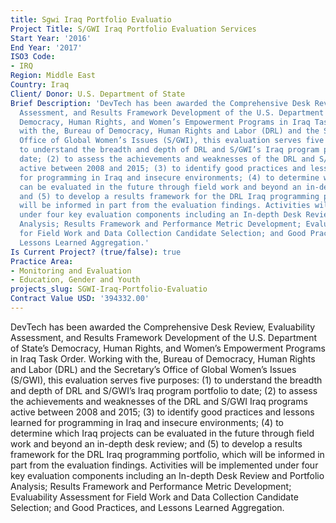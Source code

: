 ```yaml
---
title: Sgwi Iraq Portfolio Evaluatio
Project Title: S/GWI Iraq Portfolio Evaluation Services
Start Year: '2016'
End Year: '2017'
ISO3 Code:
- IRQ
Region: Middle East
Country: Iraq
Client/ Donor: U.S. Department of State
Brief Description: 'DevTech has been awarded the Comprehensive Desk Review, Evaluability
  Assessment, and Results Framework Development of the U.S. Department of State’s
  Democracy, Human Rights, and Women’s Empowerment Programs in Iraq Task Order. Working
  with the, Bureau of Democracy, Human Rights and Labor (DRL) and the Secretary’s
  Office of Global Women’s Issues (S/GWI), this evaluation serves five purposes: (1)
  to understand the breadth and depth of DRL and S/GWI’s Iraq program portfolio to
  date; (2) to assess the achievements and weaknesses of the DRL and S/GWI Iraq programs
  active between 2008 and 2015; (3) to identify good practices and lessons learned
  for programming in Iraq and insecure environments; (4) to determine which Iraq projects
  can be evaluated in the future through field work and beyond an in-depth desk review;
  and (5) to develop a results framework for the DRL Iraq programming portfolio, which
  will be informed in part from the evaluation findings. Activities will be implemented
  under four key evaluation components including an In-depth Desk Review and Portfolio
  Analysis; Results Framework and Performance Metric Development; Evaluability Assessment
  for Field Work and Data Collection Candidate Selection; and Good Practices, and
  Lessons Learned Aggregation.'
Is Current Project? (true/false): true
Practice Area:
- Monitoring and Evaluation
- Education, Gender and Youth
projects_slug: SGWI-Iraq-Portfolio-Evaluatio
Contract Value USD: '394332.00'
---
```


DevTech has been awarded the Comprehensive Desk Review, Evaluability Assessment, and Results Framework Development of the U.S. Department of State’s Democracy, Human Rights, and Women’s Empowerment Programs in Iraq Task Order. Working with the, Bureau of Democracy, Human Rights and Labor (DRL) and the Secretary’s Office of Global Women’s Issues (S/GWI), this evaluation serves five purposes: (1) to understand the breadth and depth of DRL and S/GWI’s Iraq program portfolio to date; (2) to assess the achievements and weaknesses of the DRL and S/GWI Iraq programs active between 2008 and 2015; (3) to identify good practices and lessons learned for programming in Iraq and insecure environments; (4) to determine which Iraq projects can be evaluated in the future through field work and beyond an in-depth desk review; and (5) to develop a results framework for the DRL Iraq programming portfolio, which will be informed in part from the evaluation findings. Activities will be implemented under four key evaluation components including an In-depth Desk Review and Portfolio Analysis; Results Framework and Performance Metric Development; Evaluability Assessment for Field Work and Data Collection Candidate Selection; and Good Practices, and Lessons Learned Aggregation.
